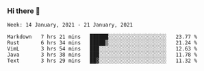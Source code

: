 ### Hi there 👋

<!--START_SECTION:waka-->
```text
Week: 14 January, 2021 - 21 January, 2021

Markdown   7 hrs 21 mins   ██████░░░░░░░░░░░░░░░░░░░   23.77 % 
Rust       6 hrs 34 mins   █████▒░░░░░░░░░░░░░░░░░░░   21.24 % 
VimL       3 hrs 54 mins   ███░░░░░░░░░░░░░░░░░░░░░░   12.63 % 
Java       3 hrs 38 mins   ███░░░░░░░░░░░░░░░░░░░░░░   11.78 % 
Text       3 hrs 29 mins   ██▓░░░░░░░░░░░░░░░░░░░░░░   11.32 % 
```
<!--END_SECTION:waka-->

<!--
**yqmmm/yqmmm** is a ✨ _special_ ✨ repository because its `README.md` (this file) appears on your GitHub profile.

Here are some ideas to get you started:

- 🔭 I’m currently working on ...
- 🌱 I’m currently learning ...
- 👯 I’m looking to collaborate on ...
- 🤔 I’m looking for help with ...
- 💬 Ask me about ...
- 📫 How to reach me: ...
- 😄 Pronouns: ...
- ⚡ Fun fact: ...
-->
